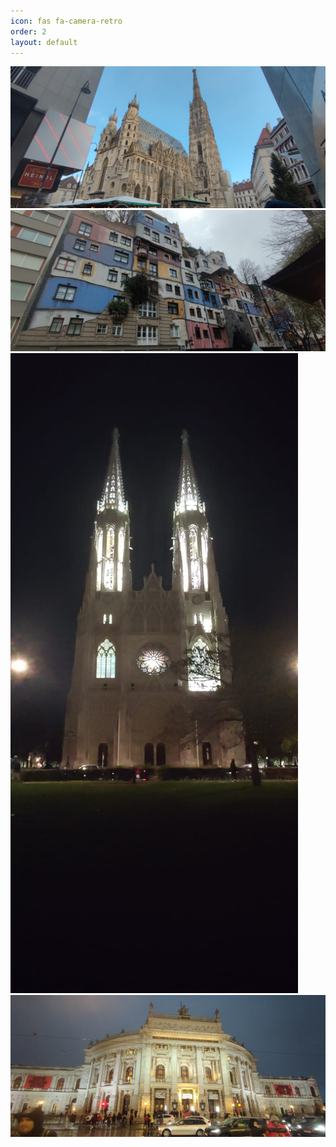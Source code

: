 ```yaml
---
icon: fas fa-camera-retro
order: 2
layout: default
---
```


<div class="pswp-gallery pswp-gallery--single-column" id="gallery--getting-started">
  <a href="/assets/img/photography/austria/austria_001.jpg" 
    data-pswp-width="1640" 
    data-pswp-height="738" 
    target="_blank">
    <img src="/assets/img/photography/austria/austria_001.jpg" alt="something" />
  </a>
  <!-- cropped thumbnail: -->
  <a href="/assets/img/photography/austria/austria_002.jpg" 
    data-pswp-width="1640" 
    data-pswp-height="738" 
    data-cropped="true" 
    target="_blank">
    <img src="/assets/img/photography/austria/austria_002.jpg" alt="" />
  </a>
  <!-- data-pswp-src with custom URL in href -->
  <a href="/assets/img/photography/austria/austria_003.jpg" 
    data-pswp-width="738" 
    data-pswp-height="1640" 
    target="_blank">
    <img src="/assets/img/photography/austria/austria_003.jpg" alt="" />
  </a>
  <!-- Without thumbnail: -->
  <a href="/assets/img/photography/austria/austria_004.jpg" 
    data-pswp-width="1640" 
    data-pswp-height="738" 
    target="_blank">
  </a>
  <!-- wrapped with any element: -->
  <div>
    <a href="/assets/img/photography/austria/austria_005.jpg"
    data-pswp-width="1640" 
    data-pswp-height="738" 
      target="_blank">
      <img src="/assets/img/photography/austria/austria_005.jpg" alt="" />
    </a>
  </div>
</div>

</body>


